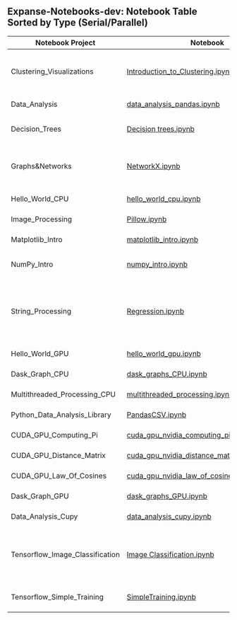 ## Expanse-Notebooks-dev: Notebook Table Sorted by Type (Serial/Parallel)

| Notebook Project             | Notebook                                                                                   | Type      | Required (Sub) Modules                                                                                             |
|------------------------------|--------------------------------------------------------------------------------------------|-----------|----------------------------------------------------------------------------------------------------------------------|
| Clustering_Visualizations    | [Introduction_to_Clustering.ipynb](./Clustering_Visulizations/Introduction_to_Clustering.ipynb) | CPU, Serial | `scikit-learn`, `numpy`, `matplotlib`, `sciPy`, `make_blobs`, `KMeans`, `dendrogram`, `linkage`, `AgglomerativeClustering` |
| Data_Analysis                | [data_analysis_pandas.ipynb](./Data_Analysis/data_analysis_pandas.ipynb)                  | CPU, Serial | `numpy`, `pandas`                                                                                                   |
| Decision_Trees               | [Decision trees.ipynb](./Decision_Trees/Decision%20trees.ipynb)                          | CPU, Serial | `scikit-learn`, `tree`, `sklearn.datasets`, `graphviz`, `load_iris`                                                 |
| Graphs&Networks              | [NetworkX.ipynb](./Graphs&Networks/NetworkX.ipynb)                                       | CPU, Serial | `NetworkX`, `matplotlib.pyplot`, `networkx`, `write_dot`, `networkx.drawing.nx_pydot`, `networkx`                   |
| Hello_World_CPU              | [hello_world_cpu.ipynb](./Hello_World_CPU/hello_world_cpu.ipynb)                         | CPU, Serial |                                                                                                                      |
| Image_Processing             | [Pillow.ipynb](./Image_Processing/Pillow.ipynb)                                          | CPU, Serial | `PIL`, `Image`, `sys`, `ImageFilter`, `ImageEnhance`                                                                |
| Matplotlib_Intro             | [matplotlib_intro.ipynb](./Matplotlib_Intro/matplotlib_intro.ipynb)                       | CPU, Serial | `matplotlib`, `matplotlib.pyplot`, `numpy`                                                                          |
| NumPy_Intro                  | [numpy_intro.ipynb](./NumPy_Intro/numpy_intro.ipynb)                                     | CPU, Serial | `numpy`, `operator`, `add`, `matplotlib.pyplot`, `collections`, `Counter`                                           |
| String_Processing            | [Regression.ipynb](./String_Processing/Regression.ipynb)                                 | CPU, Serial | `sklearn`, `linear_model`, `mean_squared_error`, `r2_score`, `sklearn.datasets`, `load_diabetes`, `numpy`, `matplotlib.pyplot`, `pandas`, `scipy`, `stats` |
| Hello_World_GPU              | [hello_world_gpu.ipynb](./Hello_World_GPU/hello_world_gpu.ipynb)                         | GPU, Serial |                                                                                                                      |
| Dask_Graph_CPU                 | [dask_graphs_CPU.ipynb](./Dask_Graph_CPU/dask_graphs_CPU.ipynb)                           | CPU, Parallel       | `dask`                                           |
| Multithreaded_Processing_CPU   | [multithreaded_processing.ipynb](./Multithreaded_Processing_CPU/multithreaded_processing.ipynb) | CPU, Parallel       | `mkl`, `numpy`, `dask.array`                     |
| Python_Data_Analysis_Library   | [PandasCSV.ipynb](./Python_Data_Analysis_Library/PandasCSV.ipynb)                         | CPU, Parallel       | `IPython.display`, `Image`, `pandas`             |
| CUDA_GPU_Computing_Pi          | [cuda_gpu_nvidia_computing_pi_solution.ipynb](./CUDA_GPU_Computing_Pi/cuda_gpu_nvidia_computing_pi_solution.ipynb) | GPU, Parallel       | `numba`, `math`, `numpy`, `cuda`                 |
| CUDA_GPU_Distance_Matrix       | [cuda_gpu_nvidia_distance_matrix_solution.ipynb](./CUDA_GPU_Distance_Matrix/cuda_gpu_nvidia_distance_matrix_solution.ipynb) | GPU, Parallel       | `numba`, `math`, `numpy`, `cuda`                 |
| CUDA_GPU_Law_Of_Cosines        | [cuda_gpu_nvidia_law_of_cosines_solution.ipynb](./CUDA_GPU_Law_Of_Cosines/cuda_gpu_nvidia_law_of_cosines_solution.ipynb) | GPU, Parallel       | `numba`, `math`, `numpy`, `vectorize`, `cuda`    |
| Dask_Graph_GPU                 | [dask_graphs_GPU.ipynb](./Dask_Graph_GPU/dask_graphs_GPU.ipynb)                           | GPU, Parallel       | `dask`, `cupy`, `dask.array`, `array`            |
| Data_Analysis_Cupy             | [data_analysis_cupy.ipynb](./Data_Analysis_Cupy/data_analysis_cupy.ipynb)                 | GPU, Parallel       | `cupy`, `cudf`, `pandas`, `numpy`                |
| Tensorflow_Image_Classification | [Image Classification.ipynb](./Tensorflow_Image_Classification/Image%20Classification.ipynb) | CPU, GPU, Parallel  | `tensorflow`, `matplotlib.pyplot`, `numpy`, `PIL`, `keras`, `layers`, `tensorflow.keras`, `tensorflow.keras.models`, `Sequential`, `pathlib` |
| Tensorflow_Simple_Training      | [SimpleTraining.ipynb](./Tensorflow_Simple_Training/SimpleTraining.ipynb)                | CPU, GPU, Parallel  | `tensorflow`, `numpy`, `csv`, `matplotlib.pyplot` |
